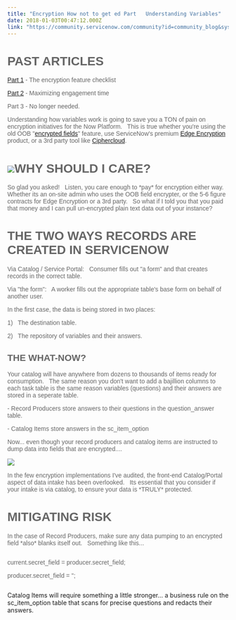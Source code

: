 ```yaml
---
title: "Encryption How not to get ed Part   Understanding Variables"
date: 2018-01-03T00:47:12.000Z
link: "https://community.servicenow.com/community?id=community_blog&sys_id=861d22e5dbd0dbc01dcaf3231f961974"
---
```

<h1 style="font-family: arial, sans-serif; color: #666666;"><strong>PAST ARTICLES</strong></h1><p style="font-family: arial, sans-serif; color: #666666;"><a title="" _jive_internal="true" href="/community?id=community_blog&sys_id=35cd62e9dbd0dbc01dcaf3231f96190e">Part 1</a> - The encryption feature checklist</p><p style="font-family: arial, sans-serif; color: #666666;"><a title="" _jive_internal="true" href="/community?id=community_blog&sys_id=b9cd62e9dbd0dbc01dcaf3231f961912">Part 2</a> - Maximizing engagement time</p><p style="font-family: arial, sans-serif; color: #666666;">Part 3 - No longer needed.</p><p style="font-family: arial, sans-serif; color: #666666;"></p><p style="font-family: arial, sans-serif; color: #666666;">Understanding how variables work is going to save you a TON of pain on encryption initiatives for the Now Platform.   This is true whether you're using the old OOB "<a title="ocs.servicenow.com/bundle/jakarta-servicenow-platform/page/administer/encryption/concept/c_EncryptionSupport.html" href="https://docs.servicenow.com/bundle/jakarta-servicenow-platform/page/administer/encryption/concept/c_EncryptionSupport.html">encrypted fields</a>" feature, use ServiceNow's premium <a title="ocs.servicenow.com/bundle/jakarta-servicenow-platform/page/administer/edge-encryption/reference/edge-encryption.html" href="https://docs.servicenow.com/bundle/jakarta-servicenow-platform/page/administer/edge-encryption/reference/edge-encryption.html">Edge Encryption</a> product, or a 3rd party tool like <a title="iphercloud.com/" href="https://ciphercloud.com/">Ciphercloud</a>.</p><p style="font-family: arial, sans-serif; color: #666666;"></p><h1 style="font-family: arial, sans-serif; color: #666666;"><img   class="image-1 jive-image" src="af4eb371db185fc068c1fb651f96190d.iix" style="max-width: 1200px; max-height: 900px;"/><strong>WHY SHOULD I CARE?</strong></h1><p style="font-family: arial, sans-serif; color: #666666;">So glad you asked!   Listen, you care enough to *pay* for encryption either way.   Whether its an on-site admin who uses the OOB field encrypter, or the 5-6 figure contracts for Edge Encryption or a 3rd party.   So what if I told you that you paid that money and I can pull un-encrypted plain text data out of your instance? </p><p style="font-family: arial, sans-serif; color: #666666;"></p><h1 style="font-family: arial, sans-serif; color: #666666;"><strong>THE TWO WAYS RECORDS ARE CREATED IN SERVICENOW </strong></h1><p style="font-family: arial, sans-serif; color: #666666;">Via Catalog / Service Portal:   Consumer fills out "a form" and that creates records in the correct table.</p><p style="font-family: arial, sans-serif; color: #666666;">Via "the form":   A worker fills out the appropriate table's base form on behalf of another user.</p><p style="font-family: arial, sans-serif; color: #666666;"></p><p style="font-family: arial, sans-serif; color: #666666;">In the first case, the data is being stored in two places:</p><p style="font-family: arial, sans-serif; color: #666666;">1)   The destination table.</p><p style="font-family: arial, sans-serif; color: #666666;">2)   The repository of variables and their answers.</p><p style="font-family: arial, sans-serif; color: #666666;"></p><h2 style="font-family: arial, sans-serif; color: #666666;"><strong>THE WHAT-NOW?</strong></h2><p style="font-family: arial, sans-serif; color: #666666;">Your catalog will have anywhere from dozens to thousands of items ready for consumption.   The same reason you don't want to add a bajillion columns to each task table is the same reason variables (questions) and their answers are stored in a seperate table.</p><p style="font-family: arial, sans-serif; color: #666666;">- Record Producers store answers to their questions in the question_answer table.</p><p style="font-family: arial, sans-serif; color: #666666;">- Catalog Items store answers in the sc_item_option</p><p style="font-family: arial, sans-serif; color: #666666;"></p><p style="font-family: arial, sans-serif; color: #666666;">Now... even though your record producers and catalog items are instructed to dump data into fields that are encrypted....</p><p style="font-family: arial, sans-serif; color: #666666;"><img  class="image-2 jive-image" src="7925a9cedb1cd304b322f4621f961999.iix" style="max-width: 1200px; max-height: 900px;"/></p><p style="font-family: arial, sans-serif; color: #666666;">In the few encryption implementations I've audited, the front-end Catalog/Portal aspect of data intake has been overlooked.   Its essential that you consider if your intake is via catalog, to ensure your data is *TRULY* protected.</p><p style="font-family: arial, sans-serif; color: #666666;"></p><h1 style="font-family: arial, sans-serif; color: #666666;"><strong>MITIGATING RISK</strong></h1><p style="font-family: arial, sans-serif; color: #666666;">In the case of Record Producers, make sure any data pumping to an encrypted field *also* blanks itself out.   Something like this...</p><pre __default_attr="javascript" __jive_macro_name="code" class="_jivemacro_uid_15149187834309176 jive_macro_code jive_text_macro" data-renderedposition="1100.8521728515625_7.997159004211426_1192_31" jivemacro_uid="_15149187834309176"><p style="font-family: arial, sans-serif; color: #666666;">current.secret_field = producer.secret_field;</p><p style="font-family: arial, sans-serif; color: #666666;">producer.secret_field = '';</p></pre><p></p><p>Catalog Items will require something a little stronger... a business rule on the sc_item_option table that scans for precise questions and redacts their answers.</p>